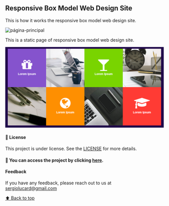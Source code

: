 ## Responsive Box Model Web Design Site
This is how it works the responsive box model web design site.

<img src="/ScreenProject.gif" alt="página-principal">


This is a static page of responsive box model web design site.

<img src="/Folder.png" alt="página-principal">


#### 📝 License

This project is under license. 
See the [LICENSE](LICENSE.md) for more details.

#### 📁 You can access the project by clicking [here](https://sergioluiscardoso.github.io/responsive-box-model-web-design-site/).

#### Feedback 
If you have any feedback, please reach out to us at sergiolucard@gmail.com


[⬆ Back to top](#responsive-box-model-web-design-site)<br>

